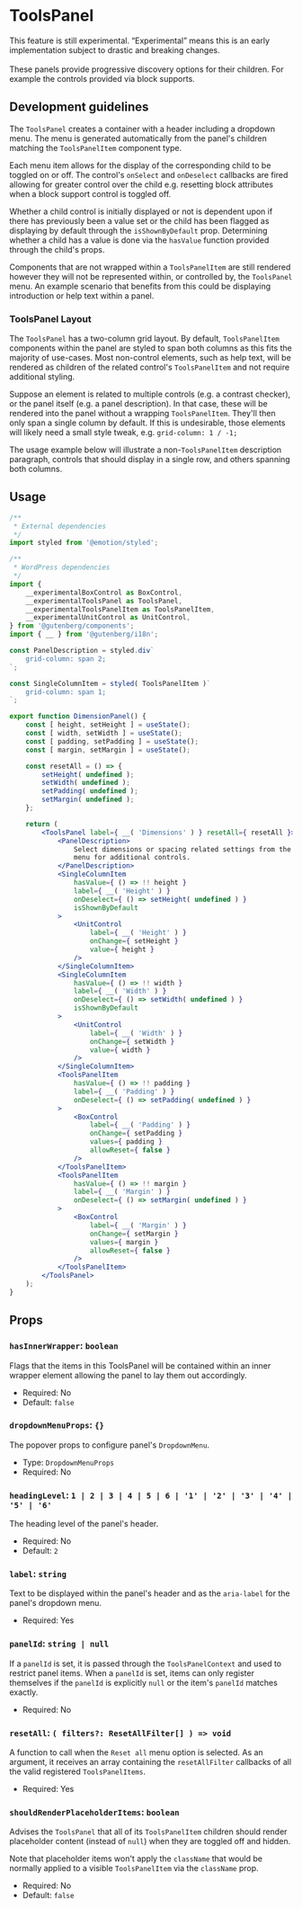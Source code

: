 # ToolsPanel

<div class="callout callout-alert">
This feature is still experimental. “Experimental” means this is an early
implementation subject to drastic and breaking changes.
</div>
<br />
These panels provide progressive discovery options for their children. For
example the controls provided via block supports.

## Development guidelines

The `ToolsPanel` creates a container with a header including a
dropdown menu. The menu is generated automatically from the panel's children
matching the `ToolsPanelItem` component type.

Each menu item allows for the display of the corresponding child to be
toggled on or off. The control's `onSelect` and `onDeselect` callbacks are fired
allowing for greater control over the child e.g. resetting block attributes when
a block support control is toggled off.

Whether a child control is initially displayed or not is dependent upon
if there has previously been a value set or the child has been flagged as
displaying by default through the `isShownByDefault` prop. Determining whether a
child has a value is done via the `hasValue` function provided through the
child's props.

Components that are not wrapped within a `ToolsPanelItem` are still rendered
however they will not be represented within, or controlled by, the `ToolsPanel`
menu. An example scenario that benefits from this could be displaying
introduction or help text within a panel.

### ToolsPanel Layout

The `ToolsPanel` has a two-column grid layout. By default, `ToolsPanelItem`
components within the panel are styled to span both columns as this fits the
majority of use-cases. Most non-control elements, such as help text, will be
rendered as children of the related control's `ToolsPanelItem` and not require
additional styling.

Suppose an element is related to multiple controls (e.g. a contrast checker), or
the panel itself (e.g. a panel description). In that case, these will be
rendered into the panel without a wrapping `ToolsPanelItem`. They'll then only
span a single column by default. If this is undesirable, those elements will
likely need a small style tweak, e.g. `grid-column: 1 / -1;`

The usage example below will illustrate a non-`ToolsPanelItem` description
paragraph, controls that should display in a single row, and others spanning
both columns.

## Usage

```jsx
/**
 * External dependencies
 */
import styled from '@emotion/styled';

/**
 * WordPress dependencies
 */
import {
	__experimentalBoxControl as BoxControl,
	__experimentalToolsPanel as ToolsPanel,
	__experimentalToolsPanelItem as ToolsPanelItem,
	__experimentalUnitControl as UnitControl,
} from '@gutenberg/components';
import { __ } from '@gutenberg/i18n';

const PanelDescription = styled.div`
	grid-column: span 2;
`;

const SingleColumnItem = styled( ToolsPanelItem )`
	grid-column: span 1;
`;

export function DimensionPanel() {
	const [ height, setHeight ] = useState();
	const [ width, setWidth ] = useState();
	const [ padding, setPadding ] = useState();
	const [ margin, setMargin ] = useState();

	const resetAll = () => {
		setHeight( undefined );
		setWidth( undefined );
		setPadding( undefined );
		setMargin( undefined );
	};

	return (
		<ToolsPanel label={ __( 'Dimensions' ) } resetAll={ resetAll }>
			<PanelDescription>
				Select dimensions or spacing related settings from the
				menu for additional controls.
			</PanelDescription>
			<SingleColumnItem
				hasValue={ () => !! height }
				label={ __( 'Height' ) }
				onDeselect={ () => setHeight( undefined ) }
				isShownByDefault
			>
				<UnitControl
					label={ __( 'Height' ) }
					onChange={ setHeight }
					value={ height }
				/>
			</SingleColumnItem>
			<SingleColumnItem
				hasValue={ () => !! width }
				label={ __( 'Width' ) }
				onDeselect={ () => setWidth( undefined ) }
				isShownByDefault
			>
				<UnitControl
					label={ __( 'Width' ) }
					onChange={ setWidth }
					value={ width }
				/>
			</SingleColumnItem>
			<ToolsPanelItem
				hasValue={ () => !! padding }
				label={ __( 'Padding' ) }
				onDeselect={ () => setPadding( undefined ) }
			>
				<BoxControl
					label={ __( 'Padding' ) }
					onChange={ setPadding }
					values={ padding }
					allowReset={ false }
				/>
			</ToolsPanelItem>
			<ToolsPanelItem
				hasValue={ () => !! margin }
				label={ __( 'Margin' ) }
				onDeselect={ () => setMargin( undefined ) }
			>
				<BoxControl
					label={ __( 'Margin' ) }
					onChange={ setMargin }
					values={ margin }
					allowReset={ false }
				/>
			</ToolsPanelItem>
		</ToolsPanel>
	);
}
```

## Props

### `hasInnerWrapper`: `boolean`

Flags that the items in this ToolsPanel will be contained within an inner
wrapper element allowing the panel to lay them out accordingly.

- Required: No
- Default: `false`

### `dropdownMenuProps`: `{}`

The popover props to configure panel's `DropdownMenu`.

-   Type: `DropdownMenuProps`
-   Required: No

### `headingLevel`: `1 | 2 | 3 | 4 | 5 | 6 | '1' | '2' | '3' | '4' | '5' | '6'`

The heading level of the panel's header.

-   Required: No
-   Default: `2`

### `label`: `string`

Text to be displayed within the panel's header and as the `aria-label` for the
panel's dropdown menu.

- Required: Yes

### `panelId`: `string | null`

If a `panelId` is set, it is passed through the `ToolsPanelContext` and used
to restrict panel items. When a `panelId` is set, items can only register
themselves if the `panelId` is explicitly `null` or the item's `panelId` matches
exactly.

- Required: No

### `resetAll`: `( filters?: ResetAllFilter[] ) => void`

A function to call when the `Reset all` menu option is selected. As an argument, it receives an array containing the `resetAllFilter` callbacks of all the valid registered `ToolsPanelItems`.

- Required: Yes

### `shouldRenderPlaceholderItems`: `boolean`

Advises the `ToolsPanel` that all of its `ToolsPanelItem` children should render
placeholder content (instead of `null`) when they are toggled off and hidden.

Note that placeholder items won't apply the `className` that would be
normally applied to a visible `ToolsPanelItem` via the `className` prop.

- Required: No
- Default: `false`
